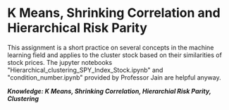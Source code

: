 # K Means, Shrinking Correlation and Hierarchical Risk Parity

This assignment is a short practice on several concepts in the machine learning field and applies to the cluster stock based on their similarities of stock prices. The jupyter notebooks "Hierarchical_clustering_SPY_Index_Stock.ipynb" and "condition_number.ipynb" provided by Professor Jain are helpful anyway. 

***Knowledge: K Means, Shrinking Correlation, Hierarchial Risk Parity, Clustering***
